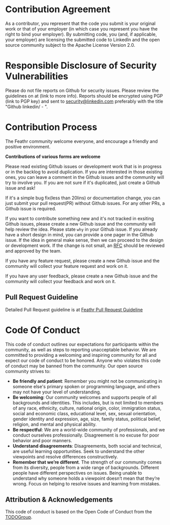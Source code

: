 # Contribution Agreement

As a contributor, you represent that the code you submit is your original work or that of your employer (in which case you represent you have the right to bind your employer). By submitting code, you (and, if applicable, your employer) are licensing the submitted code to LinkedIn and the open source community subject to the Apache License Version 2.0.

# Responsible Disclosure of Security Vulnerabilities

Please do not file reports on Github for security issues. Please review the guidelines on at (link to more info). Reports should be encrypted using PGP (link to PGP key) and sent to security@linkedin.com preferably with the title "Github linkedin/ - ".

# Contribution Process

The Feathr community welcome everyone, and encourage a friendly and positive environment.

**Contributions of various forms are welcome**

Please read existing Github issues or development work that is in progress or in the backlog to avoid duplication. If you are interested in those existing ones, you can leave a comment in the Github issues and the community will try to involve you. If you are not sure if it's duplicated, just create a Github issue and ask!

If it's a simple bug fix(less than 20lins) or documentation change, you can just submit your pull request(PR) without Github issues. For any other PRs, a Github issue is required.

If you want to contribute something new and it's not tracked in exsiting Github issues, please create a new Github issue and the community will help review the idea. Please state `why` in your Github issue. If you already have a short design in mind, you can provide a one pager in the Github issue. If the idea in general make sense, then we can proceed to the design or development work. If the change is not small, an [RFC](https://en.wikipedia.org/wiki/Request_for_Comments) should be reviewed and approved by the team.

If you have any feature request, please create a new Github issue and the community will collect your feature request and work on it.

If you have any user feedback, please create a new Github issue and the community will collect your feedback and work on it.

## Pull Request Guideline

Detailed Pull Request guideline is at [Feathr Pull Request Guideline](./docs/dev_guide/pull_request_guideline.md)

# Code Of Conduct

This code of conduct outlines our expectations for participants within the community, as well as steps to reporting unacceptable behavior. We are committed to providing a welcoming and inspiring community for all and expect our code of conduct to be honored. Anyone who violates this code of conduct may be banned from the community.
Our open source community strives to:

- **Be friendly and patient**: Remember you might not be communicating in someone else's primary spoken or programming language, and others may not have your level of understanding.
- **Be welcoming**: Our community welcomes and supports people of all backgrounds and identities. This includes, but is not limited to members of any race, ethnicity, culture, national origin, color, immigration status, social and economic class, educational level, sex, sexual orientation, gender identity and expression, age, size, family status, political belief, religion, and mental and physical ability.
- **Be respectful**: We are a world-wide community of professionals, and we conduct ourselves professionally. Disagreement is no excuse for poor behavior and poor manners.
- **Understand disagreements**: Disagreements, both social and technical, are useful learning opportunities. Seek to understand the other viewpoints and resolve differences constructively.
- **Remember that we’re different**. The strength of our community comes from its diversity, people from a wide range of backgrounds. Different people have different perspectives on issues. Being unable to understand why someone holds a viewpoint doesn’t mean that they’re wrong. Focus on helping to resolve issues and learning from mistakes.

## Attribution & Acknowledgements

This code of conduct is based on the Open Code of Conduct from the [TODOGroup](https://todogroup.org/blog/open-code-of-conduct/).
